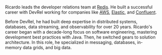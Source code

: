 Ricardo leads the developer relations team at [Redis](https://redis.io). He built a successful career with DevRel working for companies like [AWS](https://aws.amazon.com), [Elastic](https://www.elastic.co), and [Confluent](https://www.confluent.io).

Before DevRel, he had built deep expertise in distributed systems, databases, data streaming, and observability for over 20 years. Ricardo's career began with a decade-long focus on software engineering, mastering development best practices with Java. Then, he switched gears to solution architecture. In this role, he specialized in messaging, databases, in-memory data grids, and big data.
